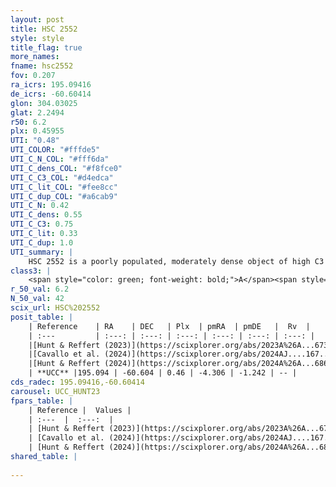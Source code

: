 ```yaml
---
layout: post
title: HSC 2552
style: style
title_flag: true
more_names: 
fname: hsc2552
fov: 0.207
ra_icrs: 195.09416
de_icrs: -60.60414
glon: 304.03025
glat: 2.2494
r50: 6.2
plx: 0.45955
UTI: "0.48"
UTI_COLOR: "#fffde5"
UTI_C_N_COL: "#fff6da"
UTI_C_dens_COL: "#f8fce0"
UTI_C_C3_COL: "#d4edca"
UTI_C_lit_COL: "#fee8cc"
UTI_C_dup_COL: "#a6cab9"
UTI_C_N: 0.42
UTI_C_dens: 0.55
UTI_C_C3: 0.75
UTI_C_lit: 0.33
UTI_C_dup: 1.0
UTI_summary: |
    HSC 2552 is a poorly populated, moderately dense object of high C3 quality. It was recently reported in the literature.
class3: |
    <span style="color: green; font-weight: bold;">A</span><span style="color: #FFC300; font-weight: bold;">B</span>
r_50_val: 6.2
N_50_val: 42
scix_url: HSC%202552
posit_table: |
    | Reference    | RA    | DEC   | Plx  | pmRA  | pmDE   |  Rv  |
    | :---         | :---: | :---: | :---: | :---: | :---: | :---: |
    |[Hunt & Reffert (2023)](https://scixplorer.org/abs/2023A%26A...673A.114H) | 195.087 | -60.619 | 0.464 | -4.325 | -1.243 | -- |
    |[Cavallo et al. (2024)](https://scixplorer.org/abs/2024AJ....167...12C) | 195.07 | -60.6 | 0.464 | -- | -- | -- |
    |[Hunt & Reffert (2024)](https://scixplorer.org/abs/2024A%26A...686A..42H) | 195.087 | -60.619 | 0.464 | -4.325 | -1.243 | -- |
    | **UCC** |195.094 | -60.604 | 0.46 | -4.306 | -1.242 | -- | 
cds_radec: 195.09416,-60.60414
carousel: UCC_HUNT23
fpars_table: |
    | Reference |  Values |
    | :---  |  :---:  |
    | [Hunt & Reffert (2023)](https://scixplorer.org/abs/2023A%26A...673A.114H) | `AV50=1.074, diffAV50=1.181, MOD50=11.555, logAge50=7.337` |
    | [Cavallo et al. (2024)](https://scixplorer.org/abs/2024AJ....167...12C) | `AV50=1.15, dMod50=11.54, logAge50=6.95, [Fe/H]50=-0.17` |
    | [Hunt & Reffert (2024)](https://scixplorer.org/abs/2024A%26A...686A..42H) | `MassJ=199.340` |
shared_table: |
    
---
```

